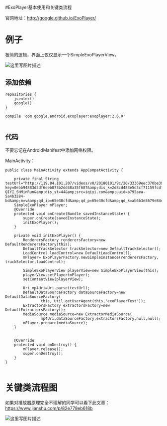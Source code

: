 #ExoPlayer基本使用和关键类流程
>  
 官网地址：http://google.github.io/ExoPlayer/ 


# 例子

极简的逻辑，界面上仅仅显示一个SimpleExoPlayerView。

<img src="https://img-blog.csdnimg.cn/img_convert/a6773d8ddbfb102341aa222b653722d5.png" alt="这里写图片描述">

## 添加依赖

```
repositories {
    jcenter()
    google()
}

```

```
compile 'com.google.android.exoplayer:exoplayer:2.6.0'


```

## 代码

>  
 不要忘记在AndroidManifest中添加网络权限。 


MainActivity：

```
public class MainActivity extends AppCompatActivity {

    private final String testUrl="http://119.84.101.207/videos/v0/20180101/9c/20/33369eec370be393dd555a5a20234c02.mp4?key=0ebb94883d2df6eeb873b2dd48a35f687&amp;dis_k=2d8cd483e5d3cf71159fcdfddad137350&amp;dis_t=1514877572&amp;dis_dz=CT-QIYI_SHMinRun&amp;dis_st=44&amp;src=iqiyi.com&amp;uuid=a795aea-5a4b3284-bd&amp;m=v&amp;qd_ip=65e30cfd&amp;qd_p=65e30cfd&amp;qd_k=ab6b3e8679e84cccd49bfc91d5975606&amp;qd_src=02028001010000000000&amp;ssl=1&amp;ip=101.227.12.253&amp;qd_vip=0&amp;dis_src=vrs&amp;qd_uid=0&amp;qdv=1&amp;qd_tm=1514877572862";
    SimpleExoPlayer mPlayer;
    @Override
    protected void onCreate(Bundle savedInstanceState) {
        super.onCreate(savedInstanceState);
        initExoPlayer();
    }

    private void initExoPlayer() {
        RenderersFactory renderersFactory=new DefaultRenderersFactory(this);
        DefaultTrackSelector trackSelector=new DefaultTrackSelector();
        LoadControl loadControl=new DefaultLoadControl();
        mPlayer= ExoPlayerFactory.newSimpleInstance(renderersFactory, trackSelector,loadControl);

        SimpleExoPlayerView playerView=new SimpleExoPlayerView(this);
        playerView.setPlayer(mPlayer);
        setContentView(playerView);

        Uri mp4Uri=Uri.parse(testUrl);
        DefaultDataSourceFactory dataSourceFactory=new DefaultDataSourceFactory(
                this, Util.getUserAgent(this,"exoPlayerTest"));
        ExtractorsFactory extractorsFactory=new DefaultExtractorsFactory();
        MediaSource mediaSource=new ExtractorMediaSource(
                mp4Uri,dataSourceFactory,extractorsFactory,null,null);
        mPlayer.prepare(mediaSource);
    }


    @Override
    protected void onDestroy() {
        mPlayer.release();
        super.onDestroy();
    }
}


```

# 关键类流程图

>  
 如果对播放器原理完全不理解的同学可以看下此文章：https://www.jianshu.com/p/82e778eb618b 


<img src="https://img-blog.csdnimg.cn/img_convert/3bd7674301337ba3ebc901aaafe1ee41.png" alt="这里写图片描述">
